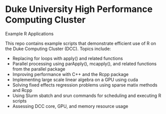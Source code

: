 # Duke University High Performance Computing Cluster
Example R Applications

This repo contains example scripts that demonstrate efficient use of R on the Duke Computing Cluster (DCC).  Topics include:
<ul>
  <li>
    Replacing for loops with apply() and related functions
  </li>
  <li>
    Parallel processing using parApply(), mcapply(), and related functions from the parallel package
  </li>
  <li>
    Improving performance with C++ and the Rcpp package
  </li>
  <li>
    Implementing large scale linear algebra on a GPU using cuda
  </li>
  <li>
    Solving fixed effects regression problems using sparse matix methods and Rcpp
  </li>
  <li>
    Using Slurm sbatch and srun commands for scheduling and executing R scripts
  </li>
  <li>
    Assessing DCC core, GPU, and memory resource usage 
  </li>
</ul>
